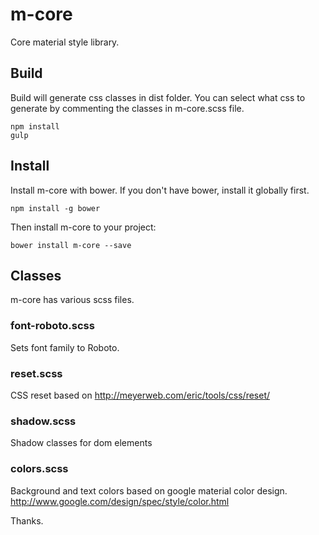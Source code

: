 # m-core
Core material style library.

## Build
Build will generate css classes in dist folder. You can select what css to generate by commenting the classes in m-core.scss file.

    npm install
    gulp

## Install
Install m-core with bower. If you don't have bower, install it globally first.

    npm install -g bower

Then install m-core to your project:

    bower install m-core --save

## Classes
m-core has various scss files.

### font-roboto.scss
Sets font family to Roboto.

### reset.scss
CSS reset based on http://meyerweb.com/eric/tools/css/reset/

### shadow.scss
Shadow classes for dom elements

### colors.scss
Background and text colors based on google material color design. http://www.google.com/design/spec/style/color.html

Thanks.